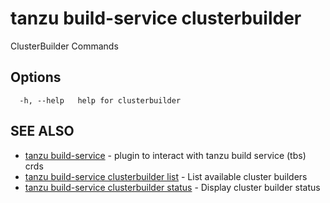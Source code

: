 # tanzu build-service clusterbuilder

ClusterBuilder Commands

## Options

```console
  -h, --help   help for clusterbuilder
```

## SEE ALSO

* [tanzu build-service](tanzu_build-service.md)	 - plugin to interact with tanzu build service (tbs) crds
* [tanzu build-service clusterbuilder list](tanzu_build-service_clusterbuilder_list.md)	 - List available cluster builders
* [tanzu build-service clusterbuilder status](tanzu_build-service_clusterbuilder_status.md)	 - Display cluster builder status

